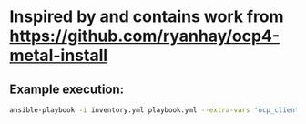 # Inspired by and contains work from https://github.com/ryanhay/ocp4-metal-install

## Example execution:

```bash
ansible-playbook -i inventory.yml playbook.yml --extra-vars 'ocp_clients_url="https://mirror.openshift.com/pub/openshift-v4/x86_64/clients/ocp/4.2.18/openshift-client-linux-4.2.18.tar.gz" cluster_name=ocp42 ocp_installer_url="https://mirror.openshift.com/pub/openshift-v4/x86_64/clients/ocp/4.2.18/openshift-install-linux-4.2.18.tar.gz"'
```
